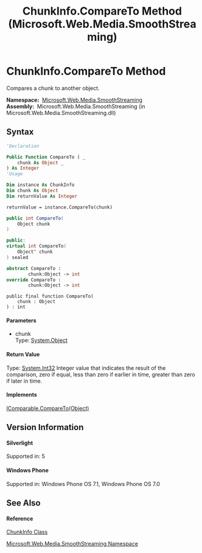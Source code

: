 ﻿---
title: ChunkInfo.CompareTo Method  (Microsoft.Web.Media.SmoothStreaming)
TOCTitle: CompareTo Method
ms:assetid: M:Microsoft.Web.Media.SmoothStreaming.ChunkInfo.CompareTo(System.Object)
ms:mtpsurl: https://msdn.microsoft.com/en-us/library/microsoft.web.media.smoothstreaming.chunkinfo.compareto(v=VS.95)
ms:contentKeyID: 46307641
ms.date: 05/31/2012
mtps_version: v=VS.95
f1_keywords:
- Microsoft.Web.Media.SmoothStreaming.ChunkInfo.CompareTo
dev_langs:
- CSharp
- JScript
- VB
- FSharp
- c++
api_location:
- Microsoft.Web.Media.SmoothStreaming.dll
api_name:
- Microsoft.Web.Media.SmoothStreaming.ChunkInfo.CompareTo
api_type:
- Managed
topic_type:
- apiref
- kbSyntax
product_family_name: VS
ROBOTS: INDEX,FOLLOW
---

# ChunkInfo.CompareTo Method

Compares a chunk to another object.

**Namespace:**  [Microsoft.Web.Media.SmoothStreaming](microsoft-web-media-smoothstreaming-namespace_1.md)  
**Assembly:**  Microsoft.Web.Media.SmoothStreaming (in Microsoft.Web.Media.SmoothStreaming.dll)

## Syntax

``` vb
'Declaration

Public Function CompareTo ( _
    chunk As Object _
) As Integer
'Usage

Dim instance As ChunkInfo
Dim chunk As Object
Dim returnValue As Integer

returnValue = instance.CompareTo(chunk)
```

``` csharp
public int CompareTo(
    Object chunk
)
```

``` c++
public:
virtual int CompareTo(
    Object^ chunk
) sealed
```

``` fsharp
abstract CompareTo : 
        chunk:Object -> int 
override CompareTo : 
        chunk:Object -> int 
```

``` jscript
public final function CompareTo(
    chunk : Object
) : int
```

#### Parameters

  - chunk  
    Type: [System.Object](https://msdn.microsoft.com/en-us/library/e5kfa45b\(v=vs.95\))  

#### Return Value

Type: [System.Int32](https://msdn.microsoft.com/en-us/library/td2s409d\(v=vs.95\))  
Integer value that indicates the result of the comparison, zero if equal, less than zero if earlier in time, greater than zero if later in time.

#### Implements

[IComparable.CompareTo(Object)](https://msdn.microsoft.com/en-us/library/4ah99705\(v=vs.95\))  

## Version Information

#### Silverlight

Supported in: 5  

#### Windows Phone

Supported in: Windows Phone OS 7.1, Windows Phone OS 7.0  

## See Also

#### Reference

[ChunkInfo Class](chunkinfo-class-microsoft-web-media-smoothstreaming_1.md)

[Microsoft.Web.Media.SmoothStreaming Namespace](microsoft-web-media-smoothstreaming-namespace_1.md)

